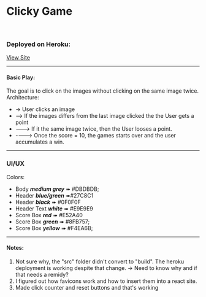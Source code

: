 # Clicky Game
<br>

### **Deployed on Heroku:**
[View Site](https://obscure-anchorage-84538.herokuapp.com/)
<hr>

#### Basic Play:
The goal is to click on the images without clicking on the same image twice.
<br>
Architecture:
- -> User clicks an image
- --> If the images differs from the last image clicked the the User gets a point
- ---> If it the same image twice, then the User looses a point.
- ----> Once the score = 10, the games starts over and the user accumulates a win.
<hr>

### UI/UX

Colors:<br>
- Body ***medium grey*** &#10144; #DBDBDB;
- Header ***blue/green*** &#10144;#27C8C1
- Header ***black*** &#10144; #0F0F0F
- Header Text ***white*** &#10144; #E9E9E9
- Score Box ***red*** &#10144; #E52A40
- Score Box ***green*** &#10144; #8FB757;
- Score Box ***yellow*** &#10144; #F4EA6B;
<hr>

#### Notes:
1. Not sure why, the "src" folder didn't convert to "build". The heroku deployment is working despite that change. -> Need to know why and if that needs a remidy?
2. I figured out how favicons work and how to insert them into a react site.
3. Made click counter and reset buttons and that's working